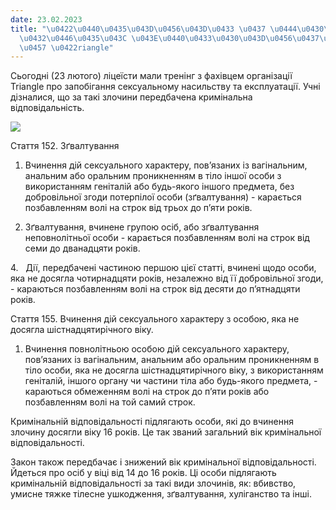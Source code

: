 ```yaml
---
date: 23.02.2023
title: "\u0422\u0440\u0435\u043D\u0456\u043D\u0433 \u0437 \u0444\u0430\u0445\u0456\
  \u0432\u0446\u0435\u043C \u043E\u0440\u0433\u0430\u043D\u0456\u0437\u0430\u0446\u0456\
  \u0457 \u0422riangle"
---
```

Сьогодні (23 лютого) ліцеїсти мали тренінг з фахівцем організації Triangle про запобігання сексуальному насильству та експлуатації. Учні дізналися, що за такі злочини передбачена кримінальна відповідальність.

![](/files/тренінг-з-фахівцем-о-triangle.png)

Стаття 152. Зґвалтування

1. Вчинення дій сексуального характеру, пов’язаних із вагінальним, анальним або оральним проникненням в тіло іншої особи з використанням геніталій або будь-якого іншого предмета, без добровільної згоди потерпілої особи (зґвалтування) - карається позбавленням волі на строк від трьох до п’яти років.

3. Зґвалтування, вчинене групою осіб, або зґвалтування неповнолітньої особи - карається позбавленням волі на строк від семи до дванадцяти років.

4.   Дії, передбачені частиною першою цієї статті, вчинені щодо особи, яка не досягла чотирнадцяти років, незалежно від її добровільної згоди, - караються позбавленням волі на строк від десяти до п’ятнадцяти років.

Стаття 155. Вчинення дій сексуального характеру з особою, яка не досягла шістнадцятирічного віку.

1. Вчинення повнолітньою особою дій сексуального характеру, пов’язаних із вагінальним, анальним або оральним проникненням в тіло особи, яка не досягла шістнадцятирічного віку, з використанням геніталій, іншого органу чи частини тіла або будь-якого предмета, - караються обмеженням волі на строк до п’яти років або позбавленням волі на той самий строк.

Кримінальній відповідальності підлягають особи, які до вчинення злочину досягли віку 16 років. Це так званий загальний вік кримінальної відповідальності.

Закон також передбачає і знижений вік кримінальної відповідальності. Йдеться про осіб у віці від 14 до 16 років. Ці особи підлягають кримінальній відповідальності за такі види злочинів, як: вбивство, умисне тяжке тілесне ушкодження, зґвалтування, хуліганство та інші.